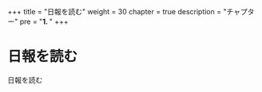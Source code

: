 +++
title = "日報を読む"
weight = 30
chapter = true
description = "チャプター"
pre = "<b>1. </b>"
+++

# 日報を読む

日報を読む
